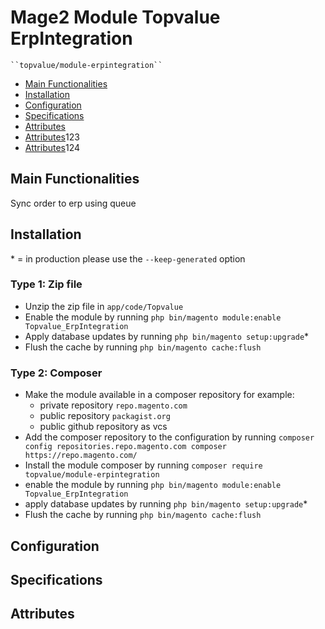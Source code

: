 # Mage2 Module Topvalue ErpIntegration

    ``topvalue/module-erpintegration``

 - [Main Functionalities](#markdown-header-main-functionalities)
 - [Installation](#markdown-header-installation)
 - [Configuration](#markdown-header-configuration)
 - [Specifications](#markdown-header-specifications)
 - [Attributes](#markdown-header-attributes)
 - [Attributes](#markdown-header-attributes)123
 - [Attributes](#markdown-header-attributes)124


## Main Functionalities
Sync order to erp using queue

## Installation
\* = in production please use the `--keep-generated` option

### Type 1: Zip file

 - Unzip the zip file in `app/code/Topvalue`
 - Enable the module by running `php bin/magento module:enable Topvalue_ErpIntegration`
 - Apply database updates by running `php bin/magento setup:upgrade`\*
 - Flush the cache by running `php bin/magento cache:flush`

### Type 2: Composer

 - Make the module available in a composer repository for example:
    - private repository `repo.magento.com`
    - public repository `packagist.org`
    - public github repository as vcs
 - Add the composer repository to the configuration by running `composer config repositories.repo.magento.com composer https://repo.magento.com/`
 - Install the module composer by running `composer require topvalue/module-erpintegration`
 - enable the module by running `php bin/magento module:enable Topvalue_ErpIntegration`
 - apply database updates by running `php bin/magento setup:upgrade`\*
 - Flush the cache by running `php bin/magento cache:flush`


## Configuration




## Specifications




## Attributes



